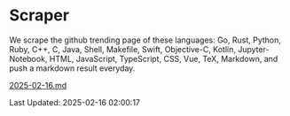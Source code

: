 # Scraper

We scrape the github trending page of these languages: Go, Rust, Python, Ruby, C++, C, Java, Shell, Makefile, Swift, Objective-C, Kotlin, Jupyter-Notebook, HTML, JavaScript, TypeScript, CSS, Vue, TeX, Markdown, and push a markdown result everyday.

[2025-02-16.md](https://github.com/cumthxy/github-trending-backup/blob/master/2025-02-16.md)

Last Updated: 2025-02-16 02:00:17